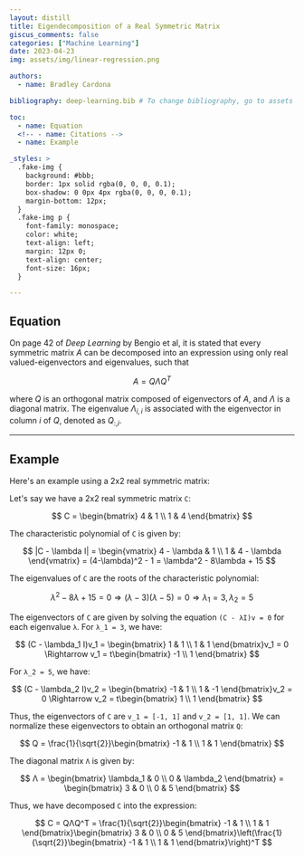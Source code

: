 ```yaml
---
layout: distill
title: Eigendecomposition of a Real Symmetric Matrix
giscus_comments: false
categories: ["Machine Learning"]
date: 2023-04-23
img: assets/img/linear-regression.png

authors:
  - name: Bradley Cardona

bibliography: deep-learning.bib # To change bibliography, go to assets --> bibliography

toc:
  - name: Equation
  <!-- - name: Citations -->
  - name: Example

_styles: >
  .fake-img {
    background: #bbb;
    border: 1px solid rgba(0, 0, 0, 0.1);
    box-shadow: 0 0px 4px rgba(0, 0, 0, 0.1);
    margin-bottom: 12px;
  }
  .fake-img p {
    font-family: monospace;
    color: white;
    text-align: left;
    margin: 12px 0;
    text-align: center;
    font-size: 16px;
  }

---
```


## Equation

On page 42 of *Deep Learning* by Bengio et al, it is stated that every symmetric matrix $A$ can be decomposed into an expression using only real valued-eigenvectors and eigenvalues, such that

$$
A = Q \Lambda Q^T \tag{2.41}
$$

where $Q$ is an orthogonal matrix composed of eigenvectors of $A$, and $\Lambda$ is a diagonal matrix. The eigenvalue $\Lambda_{i,i}$ is associated with the eigenvector in column $i$ of $Q$, denoted as $Q_{:,i}$.<d-cite key="Goodfellow-et-al-2016"></d-cite> 

***

<!-- ## Citations

Citations are then used in the article body with the `<d-cite>` tag.
The key attribute is a reference to the id provided in the bibliography.
The key attribute can take multiple ids, separated by commas.

The citation is presented inline like this: <d-cite key="Goodfellow-et-al-2016"></d-cite> (a number that displays more information on hover).
If you have an appendix, a bibliography is automatically created and populated in it.

Distill chose a numerical inline citation style to improve readability of citation dense articles and because many of the benefits of longer citations are obviated by displaying more information on hover.
However, we consider it good style to mention author last names if you discuss something at length and it fits into the flow well — the authors are human and it’s nice for them to have the community associate them with their work.

*** -->

## Example

Here's an example using a 2x2 real symmetric matrix:

Let's say we have a 2x2 real symmetric matrix `C`:

$$
C = \begin{bmatrix}
4 & 1 \\
1 & 4
\end{bmatrix}
$$

The characteristic polynomial of `C` is given by:

$$
|C - \lambda I| = \begin{vmatrix}
4 - \lambda & 1 \\
1 & 4 - \lambda
\end{vmatrix} = (4-\lambda)^2 - 1 = \lambda^2 - 8\lambda + 15
$$

The eigenvalues of `C` are the roots of the characteristic polynomial:

$$
\lambda^2 - 8\lambda + 15 = 0 \Rightarrow (\lambda - 3)(\lambda - 5) = 0 \Rightarrow \lambda_1 = 3, \lambda_2 = 5
$$

The eigenvectors of `C` are given by solving the equation `(C - λI)v = 0` for each eigenvalue `λ`. For `λ_1 = 3`, we have:

$$
(C - \lambda_1 I)v_1 = \begin{bmatrix}
1 & 1 \\
1 & 1
\end{bmatrix}v_1 = 0 \Rightarrow v_1 = t\begin{bmatrix}
-1 \\
1
\end{bmatrix}
$$

For `λ_2 = 5`, we have:

$$
(C - \lambda_2 I)v_2 = \begin{bmatrix}
-1 & 1 \\
1 & -1
\end{bmatrix}v_2 = 0 \Rightarrow v_2 = t\begin{bmatrix}
1 \\
1
\end{bmatrix}
$$

Thus, the eigenvectors of `C` are `v_1 = [-1, 1]` and `v_2 = [1, 1]`. We can normalize these eigenvectors to obtain an orthogonal matrix `Q`:

$$
Q = \frac{1}{\sqrt{2}}\begin{bmatrix}
-1 & 1 \\
1 & 1
\end{bmatrix}
$$

The diagonal matrix `Λ` is given by:

$$
Λ = \begin{bmatrix}
\lambda_1 & 0 \\
0 & \lambda_2
\end{bmatrix} = \begin{bmatrix}
3 & 0 \\
0 & 5
\end{bmatrix}
$$

Thus, we have decomposed `C` into the expression:

$$
C = QΛQ^T = \frac{1}{\sqrt{2}}\begin{bmatrix}
-1 & 1 \\
1 & 1
\end{bmatrix}\begin{bmatrix}
3 & 0 \\
0 & 5
\end{bmatrix}\left(\frac{1}{\sqrt{2}}\begin{bmatrix}
-1 & 1 \\
1 & 1
\end{bmatrix}\right)^T
$$


